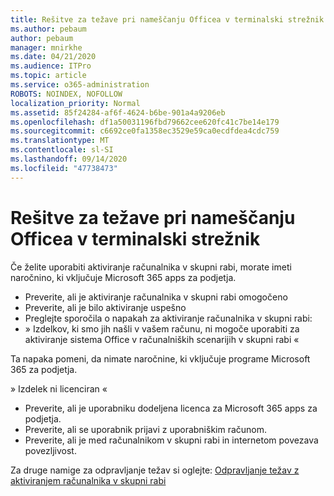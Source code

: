 ```yaml
---
title: Rešitve za težave pri nameščanju Officea v terminalski strežnik
ms.author: pebaum
author: pebaum
manager: mnirkhe
ms.date: 04/21/2020
ms.audience: ITPro
ms.topic: article
ms.service: o365-administration
ROBOTS: NOINDEX, NOFOLLOW
localization_priority: Normal
ms.assetid: 85f24284-af6f-4624-b6be-901a4a9206eb
ms.openlocfilehash: df1a50031196fbd79662cee620fc41c7be14e179
ms.sourcegitcommit: c6692ce0fa1358ec3529e59ca0ecdfdea4cdc759
ms.translationtype: MT
ms.contentlocale: sl-SI
ms.lasthandoff: 09/14/2020
ms.locfileid: "47738473"
---
```

# <a name="solutions-for-issues-around-installing-office-on-a-terminal-server"></a>Rešitve za težave pri nameščanju Officea v terminalski strežnik

Če želite uporabiti aktiviranje računalnika v skupni rabi, morate imeti naročnino, ki vključuje Microsoft 365 apps za podjetja.
  
- Preverite, ali je aktiviranje računalnika v skupni rabi omogočeno
- Preverite, ali je bilo aktiviranje uspešno
- Preglejte sporočila o napakah za aktiviranje računalnika v skupni rabi:
- » Izdelkov, ki smo jih našli v vašem računu, ni mogoče uporabiti za aktiviranje sistema Office v računalniških scenarijih v skupni rabi «
  
Ta napaka pomeni, da nimate naročnine, ki vključuje programe Microsoft 365 za podjetja.

» Izdelek ni licenciran «

- Preverite, ali je uporabniku dodeljena licenca za Microsoft 365 apps za podjetja.
- Preverite, ali se uporabnik prijavi z uporabniškim računom.
- Preverite, ali je med računalnikom v skupni rabi in internetom povezava povezljivost.

Za druge namige za odpravljanje težav si oglejte: [Odpravljanje težav z aktiviranjem računalnika v skupni rabi](https://docs.microsoft.com/DeployOffice/troubleshoot-shared-computer-activation)
